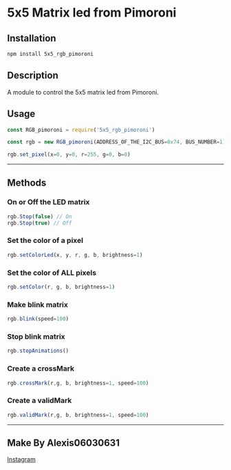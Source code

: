 # 5x5 Matrix led from Pimoroni

## Installation

```bash
npm install 5x5_rgb_pimoroni
```

## Description

A module to control the 5x5 matrix led from Pimoroni.

## Usage

```javascript
const RGB_pimoroni = require('5x5_rgb_pimoroni')

const rgb = new RGB_pimoroni(ADDRESS_OF_THE_I2C_BUS=0x74, BUS_NUMBER=1)

rgb.set_pixel(x=0, y=0, r=255, g=0, b=0)
```

--- 

## Methods

### On or Off the LED matrix
```javascript
rgb.Stop(false) // On
rgb.Stop(true) // Off
```

### Set the color of a pixel
```javascript
rgb.setColorLed(x, y, r, g, b, brightness=1)
```

### Set the color of ALL pixels
```javascript
rgb.setColor(r, g, b, brightness=1)
```

### Make blink matrix
```javascript
rgb.blink(speed=100)
```

### Stop blink matrix
```javascript
rgb.stopAnimations()
```

### Create a crossMark
```javascript
rgb.crossMark(r,g, b, brightness=1, speed=100)
```

### Create a validMark
```javascript
rgb.validMark(r,g, b, brightness=1, speed=100)
```

--- 

## Make By Alexis06030631
[Instagram](https://www.instagram.com/leko_system/)
